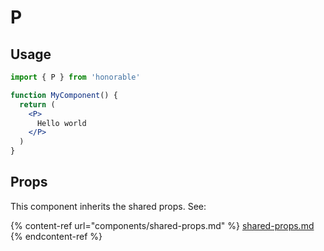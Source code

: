 # P

## Usage

```jsx
import { P } from 'honorable'

function MyComponent() {
  return (
    <P>
      Hello world
    </P>
  )
}
```

## Props

This component inherits the shared props. See:

{% content-ref url="components/shared-props.md" %}
[shared-props.md](components/shared-props.md)
{% endcontent-ref %}

